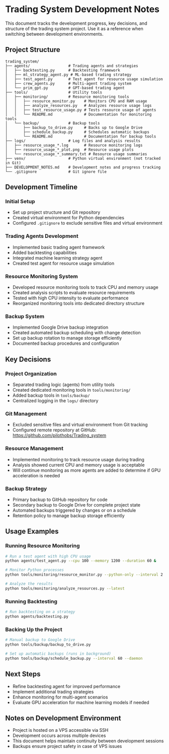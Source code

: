 # Trading System Development Notes

This document tracks the development progress, key decisions, and structure of the trading system project. Use it as a reference when switching between development environments.

## Project Structure

```
trading_system/
├── agents/                 # Trading agents and strategies
│   ├── backtesting.py      # Backtesting framework
│   ├── ml_strategy_agent.py # ML-based trading strategy
│   ├── test_agent.py       # Test agent for resource usage simulation
│   ├── crew_agents.py      # Multi-agent trading system
│   └── prim_gpt.py         # GPT-based trading agent
├── tools/                  # Utility tools
│   ├── monitoring/         # Resource monitoring tools
│   │   ├── resource_monitor.py    # Monitors CPU and RAM usage
│   │   ├── analyze_resources.py   # Analyzes resource usage logs
│   │   ├── test_resource_usage.py # Tests resource usage of agents
│   │   └── README.md              # Documentation for monitoring tools
│   └── backup/             # Backup tools
│       ├── backup_to_drive.py     # Backs up to Google Drive
│       ├── schedule_backup.py     # Schedules automatic backups
│       └── README.md              # Documentation for backup tools
├── logs/                   # Log files and analysis results
│   ├── resource_usage_*.log       # Resource monitoring logs
│   ├── resource_usage_*_plot.png  # Resource usage plots
│   └── resource_usage_*_summary.txt # Resource usage summaries
├── venv/                   # Python virtual environment (not tracked in Git)
├── DEVELOPMENT_NOTES.md    # Development notes and progress tracking
└── .gitignore              # Git ignore file
```

## Development Timeline

### Initial Setup
- Set up project structure and Git repository
- Created virtual environment for Python dependencies
- Configured `.gitignore` to exclude sensitive files and virtual environment

### Trading Agents Development
- Implemented basic trading agent framework
- Added backtesting capabilities
- Integrated machine learning strategy agent
- Created test agent for resource usage simulation

### Resource Monitoring System
- Developed resource monitoring tools to track CPU and memory usage
- Created analysis scripts to evaluate resource requirements
- Tested with high CPU intensity to evaluate performance
- Reorganized monitoring tools into dedicated directory structure

### Backup System
- Implemented Google Drive backup integration
- Created automated backup scheduling with change detection
- Set up backup rotation to manage storage efficiently
- Documented backup procedures and configuration

## Key Decisions

### Project Organization
- Separated trading logic (agents) from utility tools
- Created dedicated monitoring tools in `tools/monitoring/`
- Added backup tools in `tools/backup/`
- Centralized logging in the `logs/` directory

### Git Management
- Excluded sensitive files and virtual environment from Git tracking
- Configured remote repository at GitHub: https://github.com/pilothobs/Trading_system

### Resource Management
- Implemented monitoring to track resource usage during trading
- Analysis showed current CPU and memory usage is acceptable
- Will continue monitoring as more agents are added to determine if GPU acceleration is needed

### Backup Strategy
- Primary backup to GitHub repository for code
- Secondary backup to Google Drive for complete project state
- Automated backups triggered by changes or on a schedule
- Retention policy to manage backup storage efficiently

## Usage Examples

### Running Resource Monitoring

```bash
# Run a test agent with high CPU usage
python agents/test_agent.py --cpu 100 --memory 1200 --duration 60 &

# Monitor Python processes
python tools/monitoring/resource_monitor.py --python-only --interval 2 --duration 60

# Analyze the results
python tools/monitoring/analyze_resources.py --latest
```

### Running Backtesting

```bash
# Run backtesting on a strategy
python agents/backtesting.py
```

### Backing Up the Project

```bash
# Manual backup to Google Drive
python tools/backup/backup_to_drive.py

# Set up automatic backups (runs in background)
python tools/backup/schedule_backup.py --interval 60 --daemon
```

## Next Steps

- Refine backtesting agent for improved performance
- Implement additional trading strategies
- Enhance monitoring for multi-agent scenarios
- Evaluate GPU acceleration for machine learning models if needed

## Notes on Development Environment

- Project is hosted on a VPS accessible via SSH
- Development occurs across multiple devices
- This document helps maintain continuity between development sessions
- Backups ensure project safety in case of VPS issues 